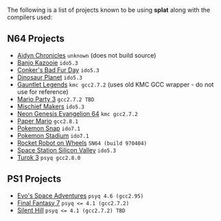 The following is a list of projects known to be using **splat** along with the compilers used:

## N64 Projects
- [Aidyn Chronicles](https://github.com/blackgamma7/Aidyn) `unknown` (does not build source)
- [Banjo Kazooie](https://gitlab.com/banjo.decomp/banjo-kazooie) `ido5.3`
- [Conker's Bad Fur Day](https://github.com/mkst/conker) `ido5.3`
- [Dinosaur Planet](https://github.com/zestydevy/dinosaur-planet) `ido5.3`
- [Gauntlet Legends](https://github.com/Drahsid/gauntlet-legends) `kmc gcc2.7.2` (uses old KMC GCC wrapper - do not use for reference)
- [Mario Party 3](https://github.com/PartyPlanner64/mp3) `gcc2.7.2 TBD`
- [Mischief Makers](https://github.com/Drahsid/mischief-makers) `ido5.3`
- [Neon Genesis Evangelion 64](https://github.com/farisawan-2000/evangelion) `kmc gcc2.7.2`
- [Paper Mario](https://github.com/pmret/papermario) `gcc2.8.1`
- [Pokemon Snap](https://github.com/ethteck/pokemonsnap) `ido7.1`
- [Pokemon Stadium](https://github.com/ethteck/pokemonstadium) `ido7.1`
- [Rocket Robot on Wheels](https://github.com/RocketRet/Rocket-Robot-On-Wheels) `SN64 (build 970404)`
- [Space Station Silicon Valley](https://github.com/mkst/sssv) `ido5.3`
- [Turok 3](https://github.com/drahsid/turok3) `psyq gcc2.8.0`

## PS1 Projects
- [Evo's Space Adventures](https://github.com/mkst/esa) `psyq 4.6 (gcc2.95)`
- [Final Fantasy 7](https://github.com/Drahsid/ffvii) `psyq <= 4.1 (gcc2.7.2)`
- [Silent Hill](https://github.com/Vatuu/silent-hill-decomp) `psyq <= 4.1 (gcc2.7.2) TBD`
